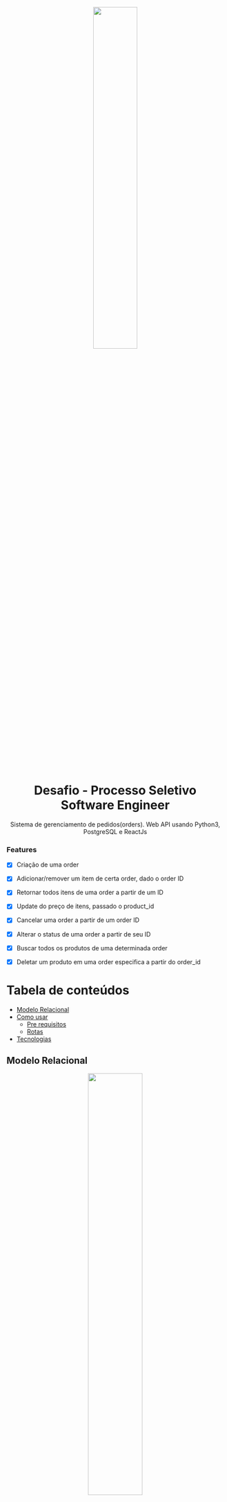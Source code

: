 
<p widht=100% align="center">
<img width=45% src="https://user-images.githubusercontent.com/32624827/151160769-1df2cada-3c22-455e-bc06-54883abbe666.png"/>
</p>
<h1 align="center">Desafio - Processo Seletivo Software Engineer</h1> 
<p align="center">Sistema de gerenciamento de pedidos(orders). Web API usando Python3, PostgreSQL e ReactJs</p>


### Features

- [x] Criação de uma order
- [x] Adicionar/remover um item de certa order, dado o order ID
- [x] Retornar todos itens de uma order a partir de um ID
- [x] Update do preço de itens, passado o product_id
- [x] Cancelar uma order a partir de um order ID
- [x] Alterar o status de uma order a partir de seu ID
- [x] Buscar todos os produtos de uma determinada order
- [x] Deletar um produto em uma order especifica a partir do order_id


Tabela de conteúdos
=================
<!--ts-->
   * [Modelo Relacional](#modelo-relacional)
   * [Como usar](#como-usar)
      * [Pre requisitos](#pre-requisitos)
      * [Rotas](#rotas)
   * [Tecnologias](#tecnologias)
<!--te-->

## Modelo Relacional
<p widht=100% align="center">
<img width=50% src="https://user-images.githubusercontent.com/32624827/151229436-cfd5f2e5-32aa-4a77-9695-64c74e91d48f.png" description="Modelo Relacional"/>
</p>
 

## Como usar


### Pré-requisitos

Antes de começar, você vai precisar ter instalado em sua máquina as seguintes ferramentas:
[Git](https://git-scm.com), [Python3](https://www.python.org/downloads/).
Além disto é bom ter um editor para trabalhar com o código como [VSCode](https://code.visualstudio.com/)

### 🎲 Rodando o Back End (servidor)

```bash
# Clone este repositório
$ git clone https://github.com/lucasufc/Clubbi

# Acesse a pasta do projeto no terminal/cmd
$ cd Clubbi

# Inicie o Docker
$ docker-compose up -d

# O pgAdmin iniciará na porta :16543 - acesse <http://localhost:16543>
# Login: lucasMartins@clubbi.com   Password: meContrata

# Vá para a pasta Backend
$ cd Backend

# Instale as dependências
$ pipenv install

# Ative o Pipenv shell
$ pipenv shell

# Execute a aplicação em modo de desenvolvimento
$ flask run

# O servidor inciará na porta:5000


```

### Rotas
<h4>Objetivo: Criação de uma order</h4>
Rota: */orders* <br>
MÉTODO: **PUT** <br>
#### (/order)
##### Metodos

<h4 align="center"> 
	🚧  Fronted 🚀 Em construção...  🚧
</h4>

### 🛠 Tecnologias

As seguintes ferramentas foram usadas na construção do projeto:

- [Git](https://git-scm.com)
- [Docker](https://www.docker.com/)
- [Python3](https://www.python.org/downloads/)
- [Pipenv](https://pipenv.pypa.io/en/latest/)
- [React](https://pt-br.reactjs.org/)



### Autor
---

<a href="https://github.com/lucasufc">
 <img style="border-radius:50%;" src="https://avatars.githubusercontent.com/u/32624827?v=4" width="100px;" alt="Lucas Martins"/>
 <br />
 <sub><b>Lucas Martins</b></sub></a> <a href="https://github.com/lucasufc/" title="GitHub">😎👍</a>
   
[![Linkedin Badge](https://img.shields.io/badge/LinkedIn-0077B5?style=for-the-badge&logo=linkedin&logoColor=white&link=https://www.linkedin.com/in/lucas-martins-oliveira/)](https://www.linkedin.com/in/lucas-martins-oliveira/) 
[![Gmail Badge](https://img.shields.io/badge/Gmail-D14836?style=for-the-badge&logo=gmail&logoColor=white&link=mailto:lucashk.eng@gmail.com)](mailto:lucashk.eng@gmail.com)

